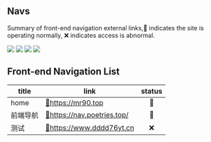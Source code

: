 ## Navs
Summary of front-end navigation external links,🌟 indicates the site is operating normally, ❌ indicates access is abnormal.

<!-- @badge-start -->
![](https://img.shields.io/badge/check_link-2024/03/20-blue?style=flat-square)
![](https://img.shields.io/badge/link_totals-3-7C33FF?style=flat-square)
![](https://img.shields.io/badge/running-2-green?style=flat-square)
![](https://img.shields.io/badge/error-1-FF3336?style=flat-square)
<!-- @badge-end -->


## Front-end Navigation List

<!-- @start -->
| title | link | status |
| ----- | ---- | :----: |
| home | <a href='https://mr90.top' target='_blank'>🔗https://mr90.top</a> | 🌟 |
| 前端导航 | <a href='https://nav.poetries.top/' target='_blank'>🔗https://nav.poetries.top/</a> | 🌟 |
| 测试 | <a href='https://www.dddd76yt.cn' target='_blank'>🔗https://www.dddd76yt.cn</a> | ❌ |
<!-- @end -->